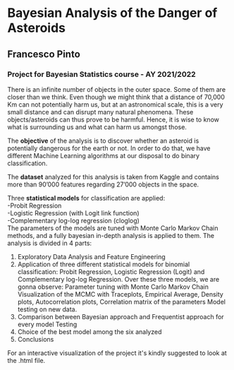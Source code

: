 # Bayesian Analysis of the Danger of Asteroids
## Francesco Pinto

### Project for Bayesian Statistics course - AY 2021/2022

There is an infinite number of objects in the outer space. Some of them are closer than we think. Even though we might think that a distance of 70,000 Km can not potentially harm us, but at an astronomical scale, this is a very small distance and can disrupt many natural phenomena.
These objects/asteroids can thus prove to be harmful. Hence, it is wise to know what is surrounding us and what can harm us amongst those.

The **objective** of the analysis is to discover whether an asteroid is potentially dangerous for the earth or not.
In order to do that, we have different Machine Learning algorithms at our disposal to do binary classification.

The **dataset** analyzed for this analysis is taken from Kaggle and contains more than 90’000 features regarding 27’000 objects in the space.

Three **statistical models** for classification are applied: \
-Probit Regression \
-Logistic Regression (with Logit link function) \
-Complementary log-log regression (cloglog) \
The parameters of the models are tuned with Monte Carlo Markov Chain methods, and a fully bayesian in-depth analysis is applied to them. The analysis is divided in 4 parts:
1. Exploratory Data Analysis and Feature Engineering
2. Application of three different statistical models for binomial classification: Probit Regression, Logistic Regression (Logit) and Complementary
log-log Regression. Over these three models, we are gonna observe:
Parameter tuning with Monte Carlo Markov Chain
Visualization of the MCMC with Traceplots, Empirical Average, Density plots, Autocorrelation plots, Correlation matrix of the parameters Model testing on new data.
3. Comparison between Bayesian approach and Frequentist approach for every model
Testing
4. Choice of the best model among the six analyzed
5. Conclusions

For an interactive visualization of the project it's kindly suggested to look at the .html file.
